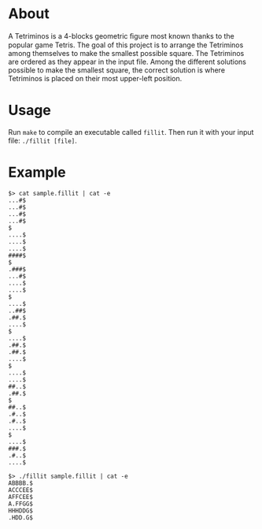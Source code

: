 # About

A Tetriminos is a 4-blocks geometric ﬁgure most known thanks to the popular game Tetris.
The goal of this project is to arrange the Tetriminos among themselves to make the smallest possible square.
The Tetriminos are ordered as they appear in the input file. Among the different solutions possible to make the smallest square, the correct solution is where Tetriminos is placed on their most upper-left position.

# Usage

Run `make` to compile an executable called `fillit`. Then run it with your input file: `./fillit [file]`.

# Example 
```
$> cat sample.fillit | cat -e
...#$
...#$
...#$
...#$
$
....$
....$
....$
####$
$
.###$
...#$
....$
....$
$
....$
..##$
.##.$
....$
$
....$
.##.$
.##.$
....$
$
....$
....$
##..$
.##.$
$
##..$
.#..$
.#..$
....$
$
....$
###.$
.#..$
....$

$> ./fillit sample.fillit | cat -e
ABBBB.$
ACCCEE$
AFFCEE$
A.FFGG$
HHHDDG$
.HDD.G$
```
